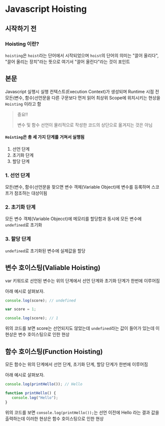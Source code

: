 # Javascript Hoisting

## 시작하기 전

### Hoisting 이란?

`hoisting`은 `hoist`라는 단어에서 시작되었으며 `hoist`의 단어의 의미는 "끌어 올리다", "끌어 올리는 장치"라는 뜻으로 여기서 "끌어 올린다"라는 것이 포인트

## 본문

Javascript 실행시 실행 컨텍스트(Execution Context)가 생성되며 Runtime 시점 전 모든(변수, 함수)선언문을 다른 구문보다 먼저 읽어 최상위 Scope에 위치시키는 현상을 `Hoisting` 이라고 함

> 중요!!
>
> 변수 및 함수 선언이 물리적으로 작성한 코드의 상단으로 옮겨지는 것은 아님

#### **`Hoisting`은 총 세 가지 단계를 거쳐서 실행됨**

1. 선언 단계 
2. 초기화 단계
3. 할당 단계

### 1. 선언 단계

모든(변수, 함수)선언문을 찾으면 변수 객체(Variable Object)에 변수를 등록하며 스코프가 참조하는 대상이됨

### 2. 초기화 단계

모든 변수 객체(Variable Objecct)에 메모리를 할당함과 동시에 모든 변수에 `undefined`로 초기화

### 3. 할당 단계

`undefined`로 초기화된 변수에 실제값을 할당



## 변수 호이스팅(Valiable Hoisting)

var 키워드로 선언된 변수는 위의 단계에서 선언 단계와 초기화 단계가 한번에 이루어짐

아래 예시로 살펴보자.

```javascript
console.log(score); // undefined

var score = 1;

console.log(score); // 1
```

위의 코드를 보면 score는 선언되지도 않았는데 `undefined`라는 값이 들어가 있는데 이 현상은 변수 호이스팅으로 인한 현상



## 함수 호이스팅(Function Hoisting)

모든 함수는 위의 단계에서 선언 단계, 초기화 단계, 할당 단계가 한번에 이루어짐

아래 예시로 살펴보자.

 ```javascript
console.log(printHello()); // Hello

function printHello() {
    console.log("Hello");
}
 ```

위의 코드를 보면 `console.log(printHello());`는 선언 이전에 Hello 라는 결과 값을 출력하는데 이러한 현상은 함수 호이스팅으로 인한 현상